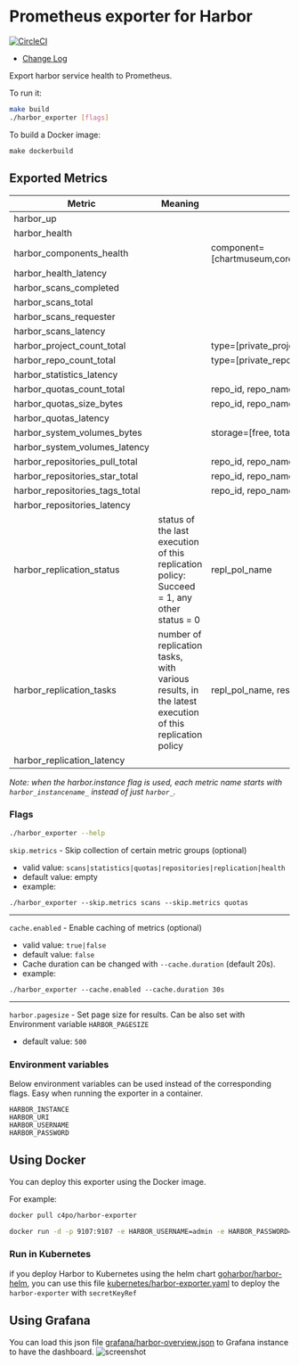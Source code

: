 # Prometheus exporter for Harbor 

[![CircleCI](https://circleci.com/gh/c4po/harbor_exporter.svg?style=svg)](https://circleci.com/gh/c4po/harbor_exporter)

- [Change Log](CHANGELOG.md)

Export harbor service health to Prometheus.

To run it:

```bash
make build
./harbor_exporter [flags]
```

To build a Docker image:

```
make dockerbuild
```

## Exported Metrics

| Metric | Meaning | Labels |
| ------ | ------- | ------ |
|harbor_up| | |
|harbor_health| | |
|harbor_components_health| | component=[chartmuseum,core,database,jobservice,notary,portal,redis,registry,registryctl]|
|harbor_health_latency| | |
|harbor_scans_completed | | |
|harbor_scans_total | | |
|harbor_scans_requester | | |
|harbor_scans_latency| | |
|harbor_project_count_total| |type=[private_project, public_project, total_project]|
|harbor_repo_count_total| |type=[private_repo, public_repo, total_repo]|
|harbor_statistics_latency| | |
|harbor_quotas_count_total| |repo_id, repo_name, type=[hard, used]|
|harbor_quotas_size_bytes| | repo_id, repo_name, type=[hard, used]|
|harbor_quotas_latency| | |
|harbor_system_volumes_bytes| |storage=[free, total]|
|harbor_system_volumes_latency| | |
|harbor_repositories_pull_total| |repo_id, repo_name|
|harbor_repositories_star_total| |repo_id, repo_name|
|harbor_repositories_tags_total| |repo_id, repo_name|
|harbor_repositories_latency| | |
|harbor_replication_status|status of the last execution of this replication policy: Succeed = 1, any other status = 0|repl_pol_name|
|harbor_replication_tasks|number of replication tasks, with various results, in the latest execution of this replication policy|repl_pol_name, result=[failed, succeed, in_progress, stopped]|
|harbor_replication_latency| | |

_Note: when the harbor.instance flag is used, each metric name starts with `harbor_instancename_` instead of just `harbor_`._

### Flags

```bash
./harbor_exporter --help
```

`skip.metrics` - Skip collection of certain metric groups (optional)

* valid value: `scans|statistics|quotas|repositories|replication|health`
* default value: empty
* example:
```
./harbor_exporter --skip.metrics scans --skip.metrics quotas
```

---

`cache.enabled` - Enable caching of metrics (optional)
* valid value: `true|false`
* default value: `false`
* Cache duration can be changed with `--cache.duration` (default 20s).
* example:
```
./harbor_exporter --cache.enabled --cache.duration 30s
```

---
`harbor.pagesize` - Set page size for results. Can be also set with Environment variable `HARBOR_PAGESIZE`
* default value: `500`

### Environment variables
Below environment variables can be used instead of the corresponding flags. Easy when running the exporter in a container.

```
HARBOR_INSTANCE
HARBOR_URI
HARBOR_USERNAME
HARBOR_PASSWORD
```

## Using Docker

You can deploy this exporter using the Docker image.

For example:

```bash
docker pull c4po/harbor-exporter

docker run -d -p 9107:9107 -e HARBOR_USERNAME=admin -e HARBOR_PASSWORD=password c4po/harbor-exporter --harbor.server=https://harbor.dev
```
### Run in Kubernetes

if you deploy Harbor to Kubernetes using the helm chart [goharbor/harbor-helm](https://github.com/goharbor/harbor-helm), you can use this file [kubernetes/harbor-exporter.yaml](kubernetes/harbor-exporter.yaml) to deploy the `harbor-exporter` with `secretKeyRef`

## Using Grafana

You can load this json file [grafana/harbor-overview.json](grafana/harbor-overview.json) to Grafana instance to have the dashboard. ![screenshot](grafana/screenshot.png)
